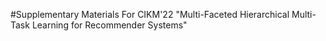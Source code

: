#Supplementary Materials For CIKM'22 "Multi-Faceted Hierarchical Multi-Task Learning for Recommender Systems"
